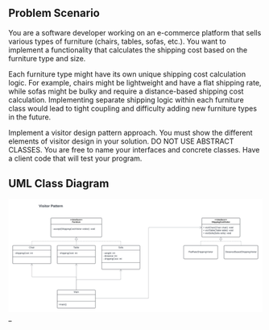 ## Problem Scenario
You are a software developer working on an e-commerce platform that sells various types of furniture (chairs, tables, sofas, etc.). You want to implement a functionality that calculates the shipping cost based on the furniture type and size.

Each furniture type might have its own unique shipping cost calculation logic. For example, chairs might be lightweight and have a flat shipping rate, while sofas might be bulky and require a distance-based shipping cost calculation. Implementing separate shipping logic within each furniture class would lead to tight coupling and difficulty adding new furniture types in the future.

Implement a visitor design pattern approach. You must show the different elements of visitor design in your solution.  DO NOT USE ABSTRACT CLASSES. You are free to name your interfaces and concrete classes. Have a client code that will test your program.

## UML Class Diagram
![alt text](https://github.com/KrisP-Sandoval/SoftEng2/blob/a20c33182b058e37808242c9b8bc718ba220c1ab/VisitorPattern/UML_Class%20Diagram_Visitor%20Pattern.png?raw=true)_
